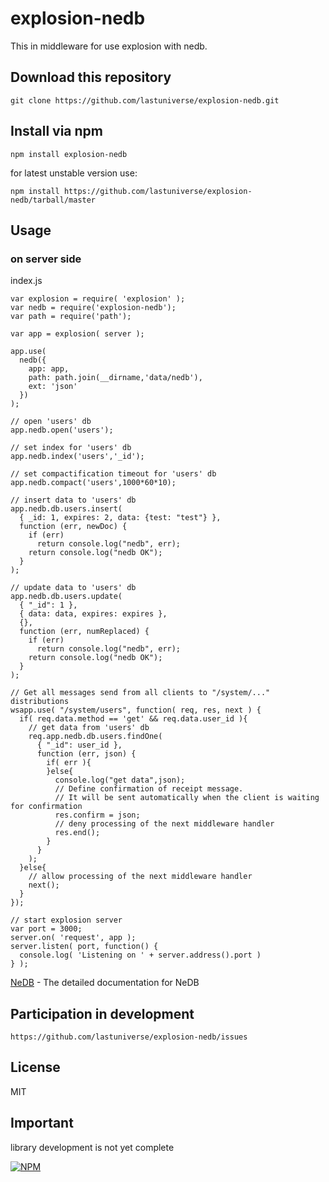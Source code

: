 # explosion-nedb
This in middleware for use explosion with nedb.

## Download this repository
```
git clone https://github.com/lastuniverse/explosion-nedb.git
```
## Install  via npm
```
npm install explosion-nedb
```

for latest unstable version use:
```
npm install https://github.com/lastuniverse/explosion-nedb/tarball/master
```

## Usage

### on server side

index.js
```
var explosion = require( 'explosion' );
var nedb = require('explosion-nedb');
var path = require('path');

var app = explosion( server );

app.use(
  nedb({
    app: app,
    path: path.join(__dirname,'data/nedb'),
    ext: 'json'
  })
);

// open 'users' db
app.nedb.open('users'); 

// set index for 'users' db
app.nedb.index('users','_id');

// set compactification timeout for 'users' db
app.nedb.compact('users',1000*60*10);

// insert data to 'users' db
app.nedb.db.users.insert(
  { _id: 1, expires: 2, data: {test: "test"} }, 
  function (err, newDoc) {
    if (err)
      return console.log("nedb", err);
    return console.log("nedb OK");
  }
);

// update data to 'users' db
app.nedb.db.users.update(
  { "_id": 1 },
  { data: data, expires: expires }, 
  {}, 
  function (err, numReplaced) {
    if (err)
      return console.log("nedb", err);
    return console.log("nedb OK");
  }
);

// Get all messages send from all clients to "/system/..." distributions
wsapp.use( "/system/users", function( req, res, next ) {
  if( req.data.method == 'get' && req.data.user_id ){
    // get data from 'users' db
    req.app.nedb.db.users.findOne(
      { "_id": user_id },
      function (err, json) {
        if( err ){
        }else{
          console.log("get data",json);
          // Define confirmation of receipt message.
          // It will be sent automatically when the client is waiting for confirmation
          res.confirm = json;
          // deny processing of the next middleware handler
          res.end();
        }
      }
    );
  }else{
    // allow processing of the next middleware handler
    next();
  }
});

// start explosion server
var port = 3000;
server.on( 'request', app );
server.listen( port, function() {
  console.log( 'Listening on ' + server.address().port )
} );
```


[NeDB](https://github.com/louischatriot/nedb) - The detailed documentation for NeDB


## Participation in development
```
https://github.com/lastuniverse/explosion-nedb/issues
```
## License

MIT

## Important

library development is not yet complete


[![NPM](https://nodei.co/npm/explosion-nedb.png?downloads=true&downloadRank=true&stars=true)](https://nodei.co/npm/explosion-nedb/)
